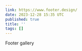```yaml
---
link: https://www.footer.design/
date: 2023-12-28 15:35 UTC
published: true
title: ''
tags: []
---
```


Footer gallery
